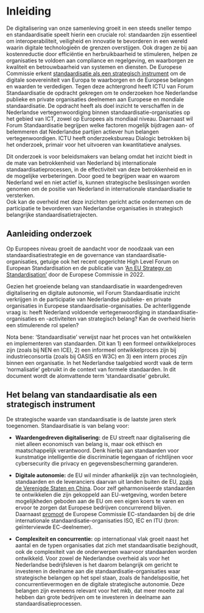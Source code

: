 
# Inleiding

De digitalisering van onze samenleving groeit in een steeds sneller tempo en standaardisatie speelt hierin een cruciale rol: standaarden zijn essentieel om interoperabiliteit, veiligheid en innovatie te bevorderen in een wereld waarin digitale technologieën de grenzen overstijgen. Ook dragen ze bij aan kostenreductie door efficiëntie en herbruikbaarheid te stimuleren, helpen ze organisaties te voldoen aan compliance en regelgeving, en waarborgen ze kwaliteit en betrouwbaarheid van systemen en diensten. De Europese Commissie erkent [standaardisatie als een strategisch instrument](https://digital-strategy.ec.europa.eu/nl/policies/ict-and-standardisation) om de digitale soevereiniteit van Europa te waarborgen en de Europese belangen en waarden te verdedigen. Tegen deze achtergrond heeft ICTU van Forum Standaardisatie de opdracht gekregen om te onderzoeken hoe Nederlandse publieke en private organisaties deelnemen aan Europese en mondiale standaardisatie. De opdracht heeft als doel inzicht te verschaffen in de Nederlandse vertegenwoordiging binnen standaardisatie-organisaties op het gebied van ICT, zowel op Europees als mondiaal niveau. Daarnaast wil Forum Standaardisatie begrijpen welke factoren mogelijk bijdragen aan- of belemmeren dat Nederlandse partijen actiever hun belangen vertegenwoordigen. ICTU heeft onderzoeksbureau Dialogic betrokken bij het onderzoek, primair voor het uitvoeren van kwantitatieve analyses.

Dit onderzoek is voor beleidsmakers van belang omdat het inzicht biedt in de mate van betrokkenheid van Nederland bij internationale standaardisatieprocessen, in de effectiviteit van deze betrokkenheid en in de mogelijke verbeteringen. Door goed te begrijpen waar en waarom Nederland wel en niet actief is, kunnen strategische beslissingen worden genomen om de positie van Nederland in internationale standaardisatie te versterken.  
Ook kan de overheid met deze inzichten gericht actie ondernemen om de participatie te bevorderen van Nederlandse organisaties in strategisch belangrijke standaardisatietrajecten.

## Aanleiding onderzoek

Op Europees niveau groeit de aandacht voor de noodzaak van een standaardisatiestrategie en de governance van standaardisatie-organisaties, getuige ook het recent opgerichte High Level Forum on European Standardisation en de publicatie van ‘[An EU Strategy on Standardisation’](https://ec.europa.eu/info/law/better-regulation/have-your-say/initiatives/13099-Standardisation-strategy_en) door de Europese Commissie in 2022.

Gezien het groeiende belang van standaardisatie in waardengedreven digitalisering en digitale autonomie, wil Forum Standaardisatie inzicht verkrijgen in de participatie van Nederlandse publieke- en private organisaties in Europese standaardisatie-organisaties. De achterliggende vraag is: heeft Nederland voldoende vertegenwoordiging in standaardisatie-organisaties en -activiteiten van strategisch belang? Kan de overheid hierin een stimulerende rol spelen?

Nota bene: ‘Standaardisatie’ verwijst naar het proces van het ontwikkelen en implementeren van standaarden. Dit kan 1) een formeel ontwikkelproces zijn (zoals bij NEN en ICE), 2) een informeel ontwikkelproces zijn bij industrieconsortia (zoals bij OASIS en W3C) en 3) een intern proces zijn binnen een organisatie. In het Nederlandse taalgebied wordt vaak de term ‘normalisatie’ gebruikt in de context van formele standaarden. In dit document wordt de alomvattende term ‘standaardisatie’ gebruikt.

## Het belang van standaardisatie als een strategisch instrument

De strategische waarde van standaardisatie is de laatste jaren sterk toegenomen. Standaardisatie is van belang voor:

- **Waardengedreven digitalisering:** de EU streeft naar digitalisering die niet alleen economisch van belang is, maar ook ethisch en maatschappelijk verantwoord. Denk hierbij aan standaarden voor kunstmatige intelligentie die discriminatie tegengaan of richtlijnen voor cybersecurity die privacy en gegevensbescherming garanderen.

- **Digitale autonomie:** de EU wil minder afhankelijk zijn van technologieën, standaarden en de leveranciers daarvan uit landen buiten de EU, [zoals de Verenigde Staten en China](https://magazines.cybersecurityraad.nl/csrmagazine/2022/01/03.-europa-neemt-voortouw-versterking-digitale-soevereiniteit). Door zelf geharmoniseerde standaarden te ontwikkelen die zijn gekoppeld aan EU-wetgeving, worden betere mogelijkheden geboden aan de EU om een eigen koers te varen en ervoor te zorgen dat Europese bedrijven concurrerend blijven. Daarnaast [promoot](https://single-market-economy.ec.europa.eu/single-market/european-standards/standardisation-policy/international-activities_en) de Europese Commissie EC-standaarden bij de drie internationale standaardisatie-organisaties ISO, IEC en ITU (bron: geïnterviewde EC-deelnemer).

- **Complexiteit en concurrentie:** op internationaal vlak groeit naast het aantal en de typen organisaties dat zich met standaardisatie bezighoudt, ook de complexiteit van de onderwerpen waarvoor standaarden worden ontwikkeld. Voor zowel de Nederlandse overheid als voor het Nederlandse bedrijfsleven is het daarom belangrijk om gericht te investeren in deelname aan díe standaardisatie-organisaties waar strategische belangen op het spel staan, zoals de handelspositie, het concurrentievermogen en de digitale strategische autonomie. Deze belangen zijn eveneens relevant voor het mkb, dat meer moeite zal hebben dan grote bedrijven om te investeren in deelname aan standaardisatieprocessen.

